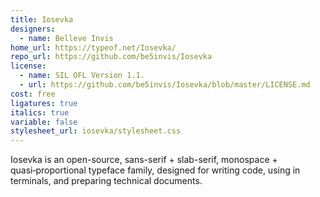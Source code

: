 ```yaml
---
title: Iosevka
designers:
  - name: Belleve Invis
home_url: https://typeof.net/Iosevka/
repo_url: https://github.com/be5invis/Iosevka
license:
  - name: SIL OFL Version 1.1.
  - url: https://github.com/be5invis/Iosevka/blob/master/LICENSE.md
cost: free
ligatures: true
italics: true
variable: false
stylesheet_url: iosevka/stylesheet.css
---
```


Iosevka is an open-source, sans-serif + slab-serif, monospace + quasi‑proportional typeface family, designed for writing code, using in terminals, and preparing technical documents.
